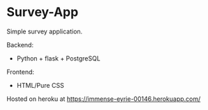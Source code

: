 # Survey-App
Simple survey application.

Backend:
- Python + flask + PostgreSQL

Frontend: 
- HTML/Pure CSS

Hosted on heroku at <https://immense-eyrie-00146.herokuapp.com/>

